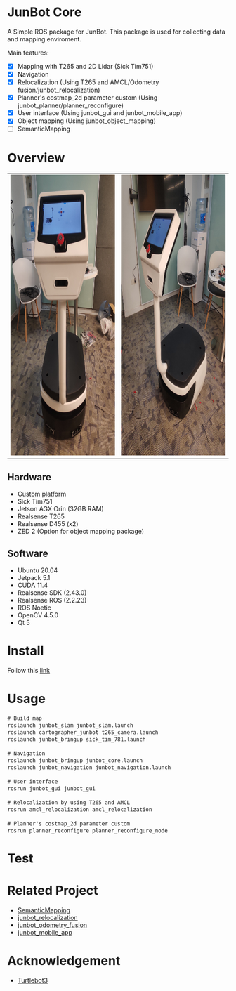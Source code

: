 # JunBot Core

A Simple ROS package for JunBot. This package is used for collecting data and mapping enviroment.

Main features:

- [x] Mapping with T265 and 2D Lidar (Sick Tim751)
- [x] Navigation 
- [x] Relocalization (Using T265 and AMCL/Odometry fusion/junbot_relocalization)
- [x] Planner's costmap_2d parameter custom (Using junbot_planner/planner_reconfigure)
- [x] User interface (Using junbot_gui and junbot_mobile_app)
- [x] Object mapping (Using junbot_object_mapping)
- [ ] SemanticMapping

# Overview

<table>
  <tr>
    <td> <img src="./docs/front.jpg"  alt="1" width = 480px height = 640px ></td>
    <td> <img src="./docs/side.jpg"   alt="2" width = 480px height = 640px> </td>
   </tr> 
</table>

## Hardware
- Custom platform
- Sick Tim751
- Jetson AGX Orin (32GB RAM)
- Realsense T265
- Realsense D455 (x2)
- ZED 2 (Option for object mapping package) 
 
## Software
- Ubuntu 20.04
- Jetpack 5.1
- CUDA 11.4
- Realsense SDK (2.43.0)
- Realsense ROS (2.2.23)
- ROS Noetic
- OpenCV 4.5.0
- Qt 5

# Install 

Follow this [link](https://github.com/lacie-life/junbot_core/blob/main/docs/install.md)

# Usage

```
# Build map
roslaunch junbot_slam junbot_slam.launch
roslaunch cartographer_junbot t265_camera.launch
roslaunch junbot_bringup sick_tim_781.launch

# Navigation 
roslaunch junbot_bringup junbot_core.launch
roslaunch junbot_navigation junbot_navigation.launch 

# User interface
rosrun junbot_gui junbot_gui

# Relocalization by using T265 and AMCL
rosrun amcl_relocalization amcl_relocalization 

# Planner's costmap_2d parameter custom 
rosrun planner_reconfigure planner_reconfigure_node
```

# Test

# Related Project

- [SemanticMapping](https://github.com/lacie-life/SemanticMapping)
- [junbot_relocalization](https://github.com/lacie-life/junbot_localization)
- [junbot_odometry_fusion](https://github.com/lacie-life/junbot_odometry_fusion)
- [junbot_mobile_app](https://github.com/lacie-life/junbot_app)


# Acknowledgement

- [Turtlebot3](https://github.com/ROBOTIS-GIT/turtlebot3)


 
 
 
